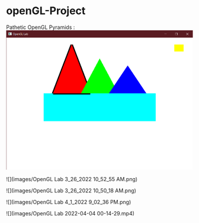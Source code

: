 # openGL-Project
Pathetic OpenGL
Pyramids : 
![](images/miiky.png)

![](images/OpenGL Lab 3_26_2022 10_52_55 AM.png)



![](images/OpenGL Lab 3_26_2022 10_50_18 AM.png)


![](images/OpenGL Lab 4_1_2022 9_02_36 PM.png)


![](images/OpenGL Lab 2022-04-04 00-14-29.mp4)
